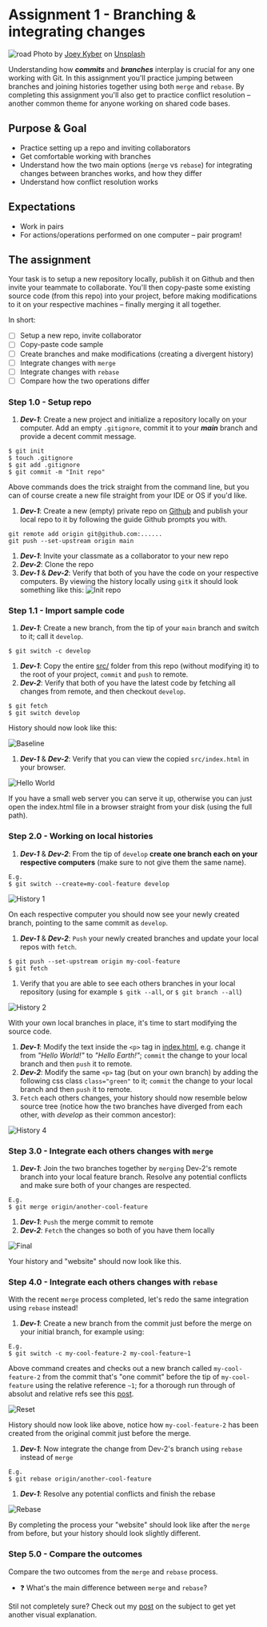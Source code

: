 # Assignment 1 - Branching & integrating changes
![road](./docs/main.jpeg)
Photo by [Joey Kyber](https://unsplash.com/@jtkyber1?utm_source=unsplash&utm_medium=referral&utm_content=creditCopyText) on [Unsplash](https://unsplash.com/s/photos/traffic?utm_source=unsplash&utm_medium=referral&utm_content=creditCopyText)

Understanding how **_commits_** and **_branches_** interplay is crucial for any one working with Git. In this assignment you'll practice jumping between branches and joining histories together using both `merge` and `rebase`. By completing this assignment you'll also get to practice conflict resolution – another common theme for anyone working on shared code bases.

## Purpose & Goal
- Practice setting up a repo and inviting collaborators
- Get comfortable working with branches
- Understand how the two main options (`merge` vs `rebase`) for integrating changes between branches works, and how they differ
- Understand how conflict resolution works

## Expectations
- Work in pairs
- For actions/operations performed on one computer – pair program!

## The assignment
Your task is to setup a new repository locally, publish it on Github and then invite your teammate to collaborate. You'll then copy-paste some existing source code (from this repo) into your project, before making modifications to it on your respective machines – finally merging it all together.

In short:
- [ ] Setup a new repo, invite collaborator
- [ ] Copy-paste code sample
- [ ] Create branches and make modifications (creating a divergent history)
- [ ] Integrate changes with `merge`
- [ ] Integrate changes with `rebase`
- [ ] Compare how the two operations differ

### Step 1.0 - Setup repo
1. **_Dev-1_**: Create a new project and initialize a repository locally on your computer. Add an empty `.gitignore`, commit it to your *__main__* branch and provide a decent commit message.
```
$ git init
$ touch .gitignore
$ git add .gitignore
$ git commit -m "Init repo"
```
Above commands does the trick straight from the command line, but you can of course create a new file straight from your IDE or OS if you'd like.

1. **_Dev-1_**: Create a new (empty) private repo on [Github](https://github.com/new) and publish your local repo to it by following the guide Github prompts you with.
```
git remote add origin git@github.com:......
git push --set-upstream origin main
```

1. **_Dev-1_**: Invite your classmate as a collaborator to your new repo
1. **_Dev-2_**: Clone the repo
1. **_Dev-1_** & **_Dev-2_**: Verify that both of you have the code on your respective computers. By viewing the history locally using `gitk` it should look something like this:
![Init repo](./docs/init-repo.png)

### Step 1.1 - Import sample code
1. **_Dev-1_**: Create a new branch, from the tip of your `main` branch and switch to it; call it `develop`.
```
$ git switch -c develop
```

1. **_Dev-1_**: Copy the entire [src/](./src) folder from this repo (without modifying it) to the root of your project, `commit` and `push` to remote.
1. **_Dev-2_**: Verify that both of you have the latest code by fetching all changes from remote, and then checkout `develop`.
```
$ git fetch
$ git switch develop
```
History should now look like this:

  ![Baseline](./docs/baseline.png)

1. **_Dev-1_** & **_Dev-2_**: Verify that you can view the copied `src/index.html` in your browser.

  ![Hello World](./docs/hello-world.png)

  If you have a small web server you can serve it up, otherwise you can just open the index.html file in a browser straight from your disk (using the full path).

### Step 2.0 - Working on local histories
1. **_Dev-1_** & **_Dev-2_**: From the tip of `develop` **create one branch each on your respective computers** (make sure to not give them the same name).
```
E.g.
$ git switch --create=my-cool-feature develop
```

  ![History 1](./docs/history-1.png)

  On each respective computer you should now see your newly created branch, pointing to the same commit as `develop`.

1. **_Dev-1_** & **_Dev-2_**: `Push` your newly created branches and update your local repos with `fetch`.
```
$ git push --set-upstream origin my-cool-feature
$ git fetch
```
1. Verify that you are able to see each others branches in your local repository (using for example `$ gitk --all`, or `$ git branch --all`)

  ![History 2](./docs/history-2.png)

  With your own local branches in place, it's time to start modifying the source code.

1. **_Dev-1_**: Modify the text inside the `<p>` tag in [index.html](./index.html), e.g. change it from _"Hello World!"_ to _"Hello Earth!"_; `commit` the change to your local branch and then `push` it to remote.
1. **_Dev-2_**: Modify the same `<p>` tag (but on your own branch) by adding the following css class `class="green"` to it; `commit` the change to your local branch and then `push` it to remote.
1. `Fetch` each others changes, your history should now resemble below source tree (notice how the two branches have diverged from each other, with _develop_ as their common ancestor):

  ![History 4](./docs/history-4.png)

### Step 3.0 - Integrate each others changes with `merge`
1. **_Dev-1_**: Join the two branches together by `merging` Dev-2's remote branch into your local feature branch. Resolve any potential conflicts and make sure both of your changes are respected.
```
E.g.
$ git merge origin/another-cool-feature
```

1. **_Dev-1_**: `Push` the merge commit to remote
1. **_Dev-2_**: `Fetch` the changes so both of you have them locally

  ![Final](./docs/final.png)

  Your history and "website" should now look like this.

### Step 4.0 - Integrate each others changes with `rebase`
With the recent `merge` process completed, let's redo the same integration using `rebase` instead!

1. **_Dev-1_**: Create a new branch from the commit just before the merge on your initial branch, for example using:
```
E.g.
$ git switch -c my-cool-feature-2 my-cool-feature~1
```
Above command creates and checks out a new branch called `my-cool-feature-2` from the commit that's "one commit" before the tip of `my-cool-feature` using the relative reference `~1`; for a thorough run through of absolut and relative refs see this [post](https://blog.git-init.com/relative-vs-absolute-references-in-git/).

  ![Reset](./docs/reset-rebase.png)

  History should now look like above, notice how `my-cool-feature-2` has been created from the original commit just before the merge.

1. **_Dev-1_**: Now integrate the change from Dev-2's branch using `rebase` instead of `merge`
```
E.g.
$ git rebase origin/another-cool-feature
```

1. **_Dev-1_**: Resolve any potential conflicts and finish the rebase

  ![Rebase](./docs/rebase.png)

  By completing the process your "website" should look like after the `merge` from before, but your history should look slightly different.

### Step 5.0 - Compare the outcomes
Compare the two outcomes from the `merge` and `rebase` process.
- ❓ What's the main difference between `merge` and `rebase`?

Stil not completely sure? Check out my [post](https://blog.git-init.com/differences-between-git-merge-and-rebase-and-why-you-should-care) on the subject to get yet another visual explanation.
